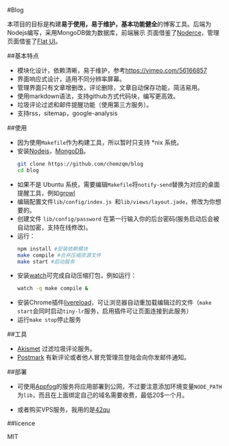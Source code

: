 #Blog

本项目的目标是构建**易于使用，易于维护，基本功能健全**的博客工具。后端为Nodejs编写，采用MongoDB做为数据库，前端展示
页面借鉴了[Noderce](https://github.com/willerce/noderce)，管理页面借鉴了[Flat UI](http://designmodo.com/flat/)。

##基本特点

* 模块化设计，依赖清晰，易于维护，参考<https://vimeo.com/56166857>
* 界面响应式设计，适用不同分辨率屏幕。
* 管理界面只有文章增删改，评论删除，文章自动保存功能，简洁易用。
* 使用markdown语法，支持github方式代码块，编写更高效。
* 垃圾评论过滤和邮件提醒功能（使用第三方服务）。
* 支持rss，sitemap，google-analysis

##使用

* 因为使用`Makefile`作为构建工具，所以暂时只支持 \*nix 系统。
* 安装[Nodejs](http://nodejs.org/)，[MongoDB](http://www.mongodb.org/)。
  ``` bash
  git clone https://github.com/chemzqm/blog
  cd blog
  ```
* 如果不是 Ubuntu 系统，需要编辑`Makefile`将`notify-send`替换为对应的桌面提醒工具，例如[growl](http://growl.info/)
* 编辑配置文件`lib/config/index.js `和`lib/views/layout.jade`，修改为你想要的。
* 创建文件 `lib/config/password` 在第一行输入你的后台密码(服务启动后会被自动加密，支持在线修改)。
* 运行：
  ``` bash
  npm install #安装依赖模块
  make compile #合并压缩资源文件
  make start #启动服务
  ```
* 安装[watch](https://github.com/visionmedia/watch)可完成自动压缩打包，例如运行：
  ```bash
  watch -q make compile &
  ```
* 安装Chrome插件[livereload](https://chrome.google.com/webstore/detail/livereload/jnihajbhpnppcggbcgedagnkighmdlei)，可让浏览器自动重加载编辑过的文件（`make start`会同时启动`tiny-lr`服务，启用插件可让页面连接到此服务）
* 运行`make stop`停止服务

##工具

* [Akismet](https://akismet.com/) 过滤垃圾评论服务。
* [Postmark](https://postmarkapp.com/) 有新评论或者他人冒充管理员登陆会向你发邮件通知。

##部署

* 可使用[Appfog](https://www.appfog.com/)的服务将应用部署到公网，不过要注意添加环境变量`NODE_PATH`为`lib`，而且在上面绑定自己的域名需要收费，最低20$一个月。

* 或者购买VPS服务，我用的是[42qu]()

##licence

MIT
